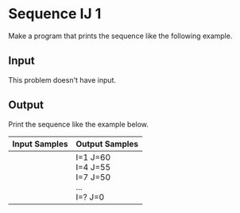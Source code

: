 # Sequence IJ 1
Make a program that prints the sequence like the following example.

## Input
This problem doesn't have input.

## Output
Print the sequence like the example below.

| Input Samples |                     Output Samples                     |
|---------------|--------------------------------------------------------|
|               | I=1 J=60<br> I=4 J=55<br> I=7 J=50<br> ...<br> I=? J=0 |